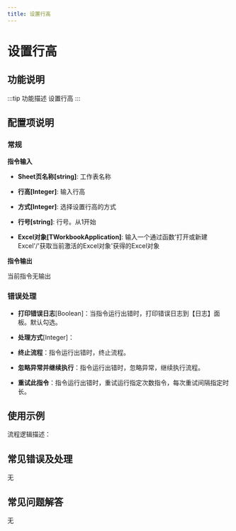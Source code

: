 ```yaml
---
title: 设置行高
---
```


# 设置行高

## 功能说明

:::tip 功能描述
设置行高
:::

## 配置项说明

### 常规

**指令输入**

- **Sheet页名称[string]**: 工作表名称

- **行高[Integer]**: 输入行高

- **方式[Integer]**: 选择设置行高的方式

- **行号[string]**: 行号。从1开始

- **Excel对象[TWorkbookApplication]**: 输入一个通过函数'打开或新建Excel'/'获取当前激活的Excel对象'获得的Excel对象


**指令输出**

当前指令无输出

### 错误处理

- **打印错误日志**[Boolean]：当指令运行出错时，打印错误日志到【日志】面板。默认勾选。

- **处理方式**[Integer]：

 - **终止流程**：指令运行出错时，终止流程。

 - **忽略异常并继续执行**：指令运行出错时，忽略异常，继续执行流程。

 - **重试此指令**：指令运行出错时，重试运行指定次数指令，每次重试间隔指定时长。

## 使用示例

流程逻辑描述：

## 常见错误及处理

无

## 常见问题解答

无

